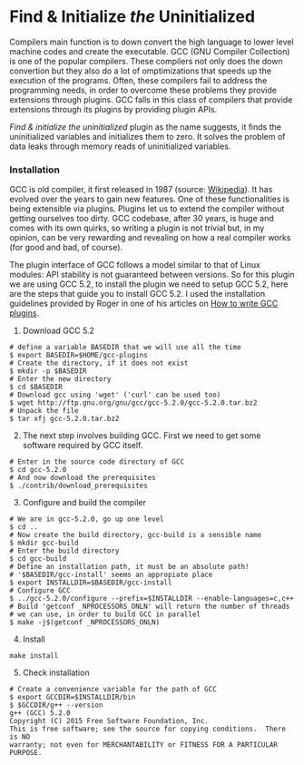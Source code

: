 # Find & Initialize *the* Uninitialized

Compilers main function is to down convert the high language to lower level machine codes and create the executable. GCC (GNU Compiler Collection) is one of the popular compilers. These compilers not only does the down convertion but they also do a lot of omptimizations that speeds up the execution of the programs. Often, these compilers fail to address the programming needs, in order to overcome these problems they provide extensions through plugins. GCC falls in this class of compilers that provide extensions through its plugins by providing plugin APIs.

*Find & initialize the uninitialized* plugin as the name suggests, it finds the uninitialized variables and initializes them to zero. It solves the problem of data leaks through memory reads of uninitialized variables. 

### Installation

GCC is old compiler, it first released in 1987 (source: [Wikipedia](https://en.wikipedia.org/wiki/GNU_Compiler_Collection)). It has evolved over the years to gain new features. One of these functionalities is being extensible via plugins. Plugins let us to extend the compiler without getting ourselves too dirty. GCC codebase, after 30 years, is huge and comes with its own quirks, so writing a plugin is not trivial but, in my opinion, can be very rewarding and revealing on how a real compiler works (for good and bad, of course). 

The plugin interface of GCC follows a model similar to that of Linux modules: API stability is not guaranteed between versions. So for this plugin we are using GCC 5.2, to install the plugin we need to setup GCC 5.2, here are the steps that guide you to install GCC 5.2. I used the installation guidelines provided by Roger in one of his articles on [How to write GCC plugins](http://thinkingeek.com/2015/08/16/a-simple-plugin-for-gcc-part-1/). 
1. Download GCC 5.2
```
# define a variable BASEDIR that we will use all the time
$ export BASEDIR=$HOME/gcc-plugins
# Create the directory, if it does not exist
$ mkdir -p $BASEDIR
# Enter the new directory
$ cd $BASEDIR
# Download gcc using 'wget' ('curl' can be used too)
$ wget http://ftp.gnu.org/gnu/gcc/gcc-5.2.0/gcc-5.2.0.tar.bz2
# Unpack the file
$ tar xfj gcc-5.2.0.tar.bz2
```
2. The next step involves building GCC. First we need to get some software required by GCC itself. 
```
# Enter in the source code directory of GCC
$ cd gcc-5.2.0
# And now download the prerequisites
$ ./contrib/download_prerequisites
```
3. Configure and build the compiler
```
# We are in gcc-5.2.0, go up one level
$ cd ..
# Now create the build directory, gcc-build is a sensible name
$ mkdir gcc-build
# Enter the build directory
$ cd gcc-build
# Define an installation path, it must be an absolute path!
# '$BASEDIR/gcc-install' seems an appropiate place
$ export INSTALLDIR=$BASEDIR/gcc-install
# Configure GCC
$ ../gcc-5.2.0/configure --prefix=$INSTALLDIR --enable-languages=c,c++
# Build 'getconf _NPROCESSORS_ONLN' will return the number of threads
# we can use, in order to build GCC in parallel
$ make -j$(getconf _NPROCESSORS_ONLN)
```
4. Install
```
make install
```
5. Check installation
```
# Create a convenience variable for the path of GCC
$ export GCCDIR=$INSTALLDIR/bin
$ $GCCDIR/g++ --version
g++ (GCC) 5.2.0
Copyright (C) 2015 Free Software Foundation, Inc.
This is free software; see the source for copying conditions.  There is NO
warranty; not even for MERCHANTABILITY or FITNESS FOR A PARTICULAR PURPOSE.
```
